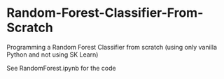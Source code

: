 # Random-Forest-Classifier-From-Scratch

Programming a Random Forest Classifier from scratch (using only vanilla Python and not using SK Learn) 

See RandomForest.ipynb for the code
